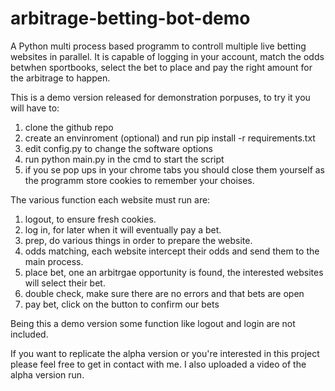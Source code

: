 # arbitrage-betting-bot-demo
A Python multi process based programm to controll multiple live betting websites in parallel. It is capable of logging in your account, match the odds betwhen sportbooks, select the bet to place and pay the right amount for the arbitrage to happen. 

This is a demo version released for demonstration porpuses,
to try it you will have to:
1. clone the github repo
2. create an envinroment (optional) and run pip install -r requirements.txt
3. edit config.py to change the software options
4. run python main.py in the cmd to start the script
5. if you se pop ups in your chrome tabs you should close them yourself as the programm store cookies to remember your choises.

The various function each website must run are:
1. logout, to ensure fresh cookies.
2. log in, for later when it will eventually pay a bet.
3. prep, do various things in order to prepare the website.
4. odds matching, each website intercept their odds and send them to the main process.
4. place bet, one an arbitrgae opportunity is found, the interested websites will select their bet.
5. double check, make sure there are no errors and that bets are open
6. pay bet, click on the button to confirm our bets

Being this a demo version some function like logout and login are not included.

If you want to replicate the alpha version or you're interested in this project please feel free to get in contact with me.
I also uploaded a video of the alpha version run.